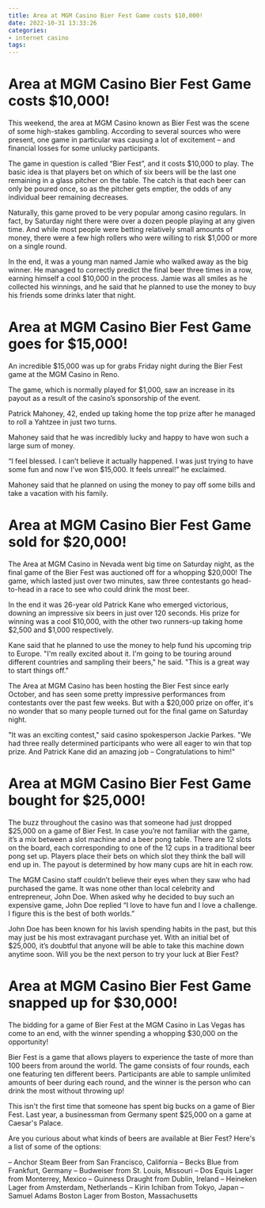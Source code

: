 ```yaml
---
title: Area at MGM Casino Bier Fest Game costs $10,000!
date: 2022-10-31 13:33:26
categories:
- internet casino
tags:
---
```



#  Area at MGM Casino Bier Fest Game costs $10,000!

This weekend, the area at MGM Casino known as Bier Fest was the scene of some high-stakes gambling. According to several sources who were present, one game in particular was causing a lot of excitement – and financial losses for some unlucky participants.

The game in question is called “Bier Fest”, and it costs $10,000 to play. The basic idea is that players bet on which of six beers will be the last one remaining in a glass pitcher on the table. The catch is that each beer can only be poured once, so as the pitcher gets emptier, the odds of any individual beer remaining decreases.

Naturally, this game proved to be very popular among casino regulars. In fact, by Saturday night there were over a dozen people playing at any given time. And while most people were betting relatively small amounts of money, there were a few high rollers who were willing to risk $1,000 or more on a single round.

In the end, it was a young man named Jamie who walked away as the big winner. He managed to correctly predict the final beer three times in a row, earning himself a cool $10,000 in the process. Jamie was all smiles as he collected his winnings, and he said that he planned to use the money to buy his friends some drinks later that night.

#  Area at MGM Casino Bier Fest Game goes for $15,000!

An incredible $15,000 was up for grabs Friday night during the Bier Fest game at the MGM Casino in Reno.

The game, which is normally played for $1,000, saw an increase in its payout as a result of the casino’s sponsorship of the event.

Patrick Mahoney, 42, ended up taking home the top prize after he managed to roll a Yahtzee in just two turns.

Mahoney said that he was incredibly lucky and happy to have won such a large sum of money.

“I feel blessed. I can’t believe it actually happened. I was just trying to have some fun and now I’ve won $15,000. It feels unreal!” he exclaimed.

Mahoney said that he planned on using the money to pay off some bills and take a vacation with his family.

#  Area at MGM Casino Bier Fest Game sold for $20,000!

The Area at MGM Casino in Nevada went big time on Saturday night, as the final game of the Bier Fest was auctioned off for a whopping $20,000! The game, which lasted just over two minutes, saw three contestants go head-to-head in a race to see who could drink the most beer.

In the end it was 26-year old Patrick Kane who emerged victorious, downing an impressive six beers in just over 120 seconds. His prize for winning was a cool $10,000, with the other two runners-up taking home $2,500 and $1,000 respectively.

Kane said that he planned to use the money to help fund his upcoming trip to Europe. "I'm really excited about it. I'm going to be touring around different countries and sampling their beers," he said. "This is a great way to start things off."

The Area at MGM Casino has been hosting the Bier Fest since early October, and has seen some pretty impressive performances from contestants over the past few weeks. But with a $20,000 prize on offer, it's no wonder that so many people turned out for the final game on Saturday night.

"It was an exciting contest," said casino spokesperson Jackie Parkes. "We had three really determined participants who were all eager to win that top prize. And Patrick Kane did an amazing job – Congratulations to him!"

#  Area at MGM Casino Bier Fest Game bought for $25,000!

The buzz throughout the casino was that someone had just dropped $25,000 on a game of Bier Fest. In case you’re not familiar with the game, it’s a mix between a slot machine and a beer pong table. There are 12 slots on the board, each corresponding to one of the 12 cups in a traditional beer pong set up. Players place their bets on which slot they think the ball will end up in. The payout is determined by how many cups are hit in each row.

The MGM Casino staff couldn’t believe their eyes when they saw who had purchased the game. It was none other than local celebrity and entrepreneur, John Doe. When asked why he decided to buy such an expensive game, John Doe replied “I love to have fun and I love a challenge. I figure this is the best of both worlds.”

John Doe has been known for his lavish spending habits in the past, but this may just be his most extravagant purchase yet. With an initial bet of $25,000, it’s doubtful that anyone will be able to take this machine down anytime soon. Will you be the next person to try your luck at Bier Fest?

#  Area at MGM Casino Bier Fest Game snapped up for $30,000!

The bidding for a game of Bier Fest at the MGM Casino in Las Vegas has come to an end, with the winner spending a whopping $30,000 on the opportunity!

Bier Fest is a game that allows players to experience the taste of more than 100 beers from around the world. The game consists of four rounds, each one featuring ten different beers. Participants are able to sample unlimited amounts of beer during each round, and the winner is the person who can drink the most without throwing up!

This isn't the first time that someone has spent big bucks on a game of Bier Fest. Last year, a businessman from Germany spent $25,000 on a game at Caesar's Palace.

Are you curious about what kinds of beers are available at Bier Fest? Here's a list of some of the options:

– Anchor Steam Beer from San Francisco, California
– Becks Blue from Frankfurt, Germany
– Budweiser from St. Louis, Missouri
– Dos Equis Lager from Monterrey, Mexico
– Guinness Draught from Dublin, Ireland
– Heineken Lager from Amsterdam, Netherlands 
– Kirin Ichiban from Tokyo, Japan 
– Samuel Adams Boston Lager from Boston, Massachusetts